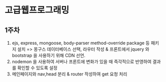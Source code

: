 # 고급웹프로그래밍
## 1주차
1. ejs, express, mongoose, body-parser method-override package 등 패키지 설치
=> 몽구스 데이터베이스 선택, 라우터 작성 & 프론트에서 jquery 와 bootstrap 을 사용하기 위해 CDN 선언.
2. nodemon 을 사용하여 서버나 프론트에 변화가 있을 때 즉각적으로 반영하여 결과를 확인할 수 있도록 설정
3. 메인페이지와 nav,head 분리 & router 작성하여 get 요청 처리